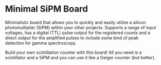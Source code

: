 # Minimal SiPM Board

Minimalistic board that allows you to quickly and easily utilize a silicon photomultiplier (SiPM) within your other projects. Supports a range of input voltages, has a digital (TTL) pulse output for the registered counts and a direct output for the amplified pulses to include some kind of peak detection for gamma spectroscopy.

Build your own scintillation counter with this board! All you need is a scintillator and a SiPM and you can use it like a Geiger counter (but better).
